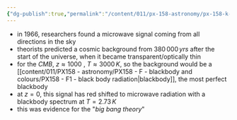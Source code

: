 ```yaml
---
{"dg-publish":true,"permalink":"/content/011/px-158-astronomy/px-158-k-the-universe/px-158-k3-cosmic-microwave-background/","created":"2024-11-25T10:50:32.000+00:00","updated":"2024-11-26T20:14:51.232+00:00"}
---
```


- in $1966$, researchers found a microwave signal coming from all directions in the sky
- theorists predicted a cosmic background from $380\,000\,yrs$ after the start of the universe, when it became transparent/optically thin
- for the *CMB*, $z\approx 1000$ , $T\approx 3000\,K$, so the background would be a [[content/011/PX158 - astronomy/PX158 - F - blackbody and colours/PX158 - F1 - black body radiation\|blackbody]], the most perfect blackbody
- at $z=0$, this signal has red shifted to microwave radiation with a  blackbody spectrum at $T=2.73\,K$
- this was evidence for the "*big bang theory*"
